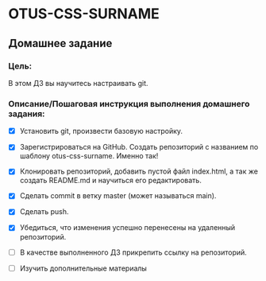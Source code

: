 # OTUS-CSS-SURNAME
## Домашнее задание

### Цель:
В этом ДЗ вы научитесь настраивать git.


### Описание/Пошаговая инструкция выполнения домашнего задания:


- [x] Установить git, произвести базовую настройку.
- [x] Зарегистрироваться на GitHub. Создать репозиторий c названием по шаблону otus-css-surname. Именно так!
- [x] Клонировать репозиторий, добавить пустой файл index.html, а так же создать README.md и научиться его редактировать.
- [x] Сделать commit в ветку master (может называться main).
- [x] Сделать push.
- [x] Убедиться, что изменения успешно перенесены на удаленный репозиторий.
- [ ] В качестве выполненного ДЗ прикрепить ссылку на репозиторий.
- [ ] Изучить дополнительные материалы


